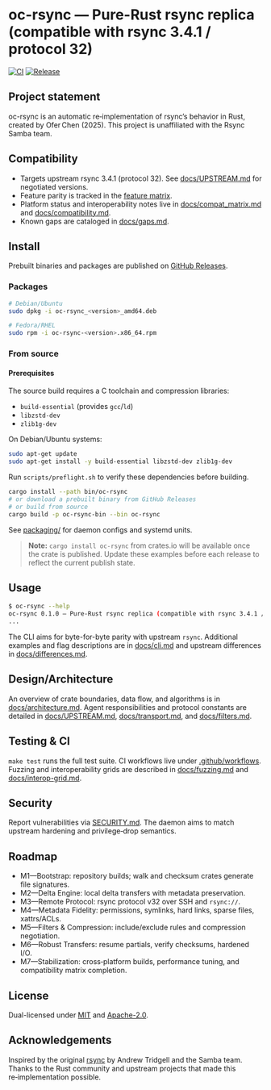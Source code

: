 # oc-rsync — Pure-Rust rsync replica (compatible with rsync 3.4.1 / protocol 32)

[![CI](https://github.com/oferchen/oc-rsync/actions/workflows/ci.yml/badge.svg)](https://github.com/oferchen/oc-rsync/actions/workflows/ci.yml)
[![Release](https://img.shields.io/github/v/release/oferchen/oc-rsync)](https://github.com/oferchen/oc-rsync/releases)

## Project statement

oc-rsync is an automatic re‑implementation of rsync’s behavior in Rust, created by Ofer Chen (2025). This project is unaffiliated with the Rsync Samba team.

## Compatibility

- Targets upstream rsync 3.4.1 (protocol 32). See [docs/UPSTREAM.md](docs/UPSTREAM.md) for negotiated versions.
- Feature parity is tracked in the [feature matrix](docs/feature_matrix.md).
- Platform status and interoperability notes live in [docs/compat_matrix.md](docs/compat_matrix.md) and [docs/compatibility.md](docs/compatibility.md).
- Known gaps are cataloged in [docs/gaps.md](docs/gaps.md).

## Install

Prebuilt binaries and packages are published on [GitHub Releases](https://github.com/oferchen/oc-rsync/releases).

### Packages

```bash
# Debian/Ubuntu
sudo dpkg -i oc-rsync_<version>_amd64.deb

# Fedora/RHEL
sudo rpm -i oc-rsync-<version>.x86_64.rpm
```

### From source

#### Prerequisites

The source build requires a C toolchain and compression libraries:

- `build-essential` (provides `gcc`/`ld`)
- `libzstd-dev`
- `zlib1g-dev`

On Debian/Ubuntu systems:

```bash
sudo apt-get update
sudo apt-get install -y build-essential libzstd-dev zlib1g-dev
```

Run `scripts/preflight.sh` to verify these dependencies before building.

```bash
cargo install --path bin/oc-rsync
# or download a prebuilt binary from GitHub Releases
# or build from source
cargo build -p oc-rsync-bin --bin oc-rsync
```

See [packaging/](packaging) for daemon configs and systemd units.

> **Note:** `cargo install oc-rsync` from crates.io will be available once the
> crate is published. Update these examples before each release to reflect the
> current publish state.

## Usage

```bash
$ oc-rsync --help
oc-rsync 0.1.0 — Pure-Rust rsync replica (compatible with rsync 3.4.1 / protocol 32)
...
```

The CLI aims for byte-for-byte parity with upstream `rsync`. Additional examples and flag descriptions are in [docs/cli.md](docs/cli.md) and upstream differences in [docs/differences.md](docs/differences.md).

## Design/Architecture

An overview of crate boundaries, data flow, and algorithms is in [docs/architecture.md](docs/architecture.md). Agent responsibilities and protocol constants are detailed in [docs/UPSTREAM.md](docs/UPSTREAM.md), [docs/transport.md](docs/transport.md), and [docs/filters.md](docs/filters.md).

## Testing & CI

`make test` runs the full test suite. CI workflows live under [.github/workflows](.github/workflows). Fuzzing and interoperability grids are described in [docs/fuzzing.md](docs/fuzzing.md) and [docs/interop-grid.md](docs/interop-grid.md).

## Security

Report vulnerabilities via [SECURITY.md](SECURITY.md). The daemon aims to match upstream hardening and privilege‑drop semantics.

## Roadmap

- M1—Bootstrap: repository builds; walk and checksum crates generate file signatures.
- M2—Delta Engine: local delta transfers with metadata preservation.
- M3—Remote Protocol: rsync protocol v32 over SSH and `rsync://`.
- M4—Metadata Fidelity: permissions, symlinks, hard links, sparse files, xattrs/ACLs.
- M5—Filters & Compression: include/exclude rules and compression negotiation.
- M6—Robust Transfers: resume partials, verify checksums, hardened I/O.
- M7—Stabilization: cross‑platform builds, performance tuning, and compatibility matrix completion.

## License

Dual-licensed under [MIT](LICENSE-MIT) and [Apache-2.0](LICENSE-APACHE).

## Acknowledgements

Inspired by the original [rsync](https://rsync.samba.org/) by Andrew Tridgell and the Samba team. Thanks to the Rust community and upstream projects that made this re‑implementation possible.

